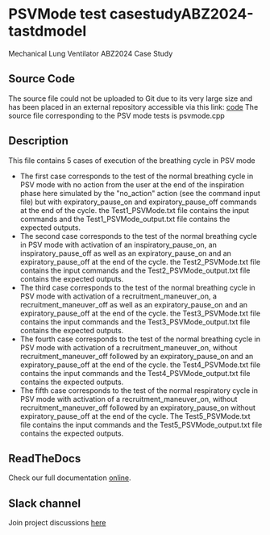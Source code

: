 # PSVMode test casestudyABZ2024-tastdmodel
Mechanical Lung Ventilator ABZ2024 Case Study

## Source Code
The source file could not be uploaded to Git due to its very large size and has been placed in an external repository accessible via this link: [code](https://usherbrooke-my.sharepoint.com/:f:/r/personal/ndoa2501_usherbrooke_ca/Documents/Mechanical%20Ventilator?csf=1&web=1&e=TuqerS)
The source file corresponding to the PSV mode tests is psvmode.cpp

## Description

This file contains 5 cases of execution of the breathing cycle in PSV mode
- The first case corresponds to the test of the normal breathing cycle in PSV mode with no action from the user at the end of the inspiration phase here simulated by the "no_action" action (see the command input file) but with expiratory_pause_on and expiratory_pause_off commands at the end of the cycle. the Test1_PSVMode.txt file contains the input commands and the Test1_PSVMode_output.txt file contains the expected outputs.
- The second case corresponds to the test of the normal breathing cycle in PSV mode with activation of an inspiratory_pause_on, an inspiratory_pause_off as well as an expiratory_pause_on and an expiratory_pause_off at the end of the cycle. the Test2_PSVMode.txt file contains the input commands and the Test2_PSVMode_output.txt file contains the expected outputs.
- The third case corresponds to the test of the normal breathing cycle in PSV mode with activation of a recruitment_maneuver_on, a recruitment_maneuver_off as well as an expiratory_pause_on and an expiratory_pause_off at the end of the cycle. the Test3_PSVMode.txt file contains the input commands and the Test3_PSVMode_output.txt file contains the expected outputs.
- The fourth case corresponds to the test of the normal breathing cycle in PSV mode with activation of a recruitment_maneuver_on, without recruitment_maneuver_off followed by an expiratory_pause_on and an expiratory_pause_off at the end of the cycle. the Test4_PSVMode.txt file contains the input commands and the Test4_PSVMode_output.txt file contains the expected outputs.
- The fifth case corresponds to the test of the normal respiratory cycle in PSV mode with activation of a recruitment_maneuver_on, without recruitment_maneuver_off followed by an expiratory_pause_on without expiratory_pause_off at the end of the cycle. The Test5_PSVMode.txt file contains the input commands and the Test5_PSVMode_output.txt file contains the expected outputs.




## ReadTheDocs

Check our full documentation [online](https://castd.readthedocs.io/).

## Slack channel

Join project discussions [here](https://astd-cse.slack.com/)
